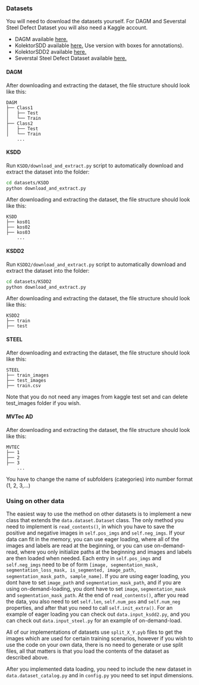 ### Datasets
You will need to download the datasets yourself. For DAGM and Severstal Steel Defect Dataset you will also need a Kaggle account.
* DAGM available [here.](https://www.kaggle.com/mhskjelvareid/dagm-2007-competition-dataset-optical-inspection)
* KolektorSDD available [here.](https://www.vicos.si/Downloads/KolektorSDD) Use version with boxes for annotations).
* KolektorSDD2 available [here.](https://www.vicos.si/Downloads/KolektorSDD2)
* Severstal Steel Defect Dataset available [here.](https://www.kaggle.com/c/severstal-steel-defect-detection/data)

#### DAGM
After downloading and extracting the dataset, the file structure should look like this:
    
    DAGM    
    ├── Class1
    │   ├── Test
    │   └── Train
    ├── Class2
    │   ├── Test
    │   └── Train
        ...
        
#### KSDD
Run `KSDD/download_and_extract.py` script to automatically download and extract the dataset into the folder:

```bash
cd datasets/KSDD
python download_and_extract.py
```

After downloading and extracting the dataset, the file structure should look like this:

    KSDD
    ├── kos01
    ├── kos02
    ├── kos03
        ...


#### KSDD2
Run `KSDD2/download_and_extract.py` script to automatically download and extract the dataset into the folder:

```bash
cd datasets/KSDD2
python download_and_extract.py
```

After downloading and extracting the dataset, the file structure should look like this:

    KSDD2
    ├── train
    ├── test


#### STEEL
After downloading and extracting the dataset, the file structure should look like this:

    STEEL
    ├── train_images
    ├── test_images
    ├── train.csv

Note that you do not need any images from kaggle test set and can delete test_images folder if you wish.

#### MVTec AD
After downloading and extracting the dataset, the file structure should look like this:

    MVTEC
    ├── 1
    ├── 2
    ├── 3
        ...

You have to change the name of subfolders (categories) into number format (1, 2, 3,...)

### Using on other data

The easiest way to use the method on other datasets is to implement a new class that extends the `data.dataset.Dataset` class.
The only method you need to implement is `read_contents()`, in which you have to save the positive and negative images in 
`self.pos_imgs` and `self.neg_imgs`.
If your data can fit in the memory, you can use eager loading, where all of the images and labels are read at the beginning, 
or you can use on-demand-read, where you only initialize paths at the beginning and images and labels are then loaded when needed.
Each entry in `self.pos_imgs` and `self.neg_imgs` need to be of form `[image, segmentation_mask, segmentation_loss_mask, is_segmented, image_path, segmentation_mask_path, sample_name]`.
If you are using eager loading, you dont have to set `image_path` and `segmentation_mask_path`, and if you are using on-demand-loading, you
dont have to set `image`, `segmentation_mask` and `segmentation_mask_path`.
At the end of `read_contents()`, after you read the data, you also need to set `self.len`, `self.num_pos` and `self.num_neg` properties, 
and after that you need to call `self.init_extra()`.
For an example of eager loading you can check out `data.input_ksdd2.py`, and you can check out `data.input_steel.py` for an example of 
on-demand-load.

All of our implementations of datasets use `split_X_Y.pyb` files to get the images which are used for certain training scenarios, however if you wish to
use the code on your own data, there is no need to generate or use split files, all that matters is that you load the contents of the dataset as described above.

After you implemented data loading, you need to include the new dataset in `data.dataset_catalog.py` and
in `config.py` you need to set input dimensions.
